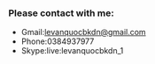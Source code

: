 ### Please contact with me:
* Gmail:levanquocbkdn@gmail.com
* Phone:0384937977
* Skype:live:levanquocbkdn_1
